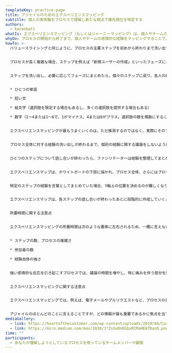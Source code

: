 ```yaml
---
templateKey: practice-page
title: アジャイルのためのエクスペリエンスマッピング
subtitle: 個人の実体験をプロセスで理解し新たな視点で優先順位を特定する
authors:
  - karenbatt
whatIs: エクスペリエンスマッピング（もしくはジャーニーマッピング）は、個人やチームの視点から、プロセスの各段階や特定の重要なステップにおける感情的な反応（思考や感情）に焦点を当て、プロセスとその中で誰かが歩む旅をグラフィカルに表現するために使用します。この手法は、UXデザインにおいて、潜在的な顧客体験を評価するための仮想シナリオに多用されています。また、アジャイルプロジェクトにおいても、既存のプロセスを実際に使用する人々やチームを巻き込む際に、多くの価値を発揮します。
whyDo: プロセスの開始から終了まで、個人やチームの感情的な経験をマッピングすることで、対処すべきリスク領域や痛みのポイントを特定できるようになります。優先順位を評価する際に役立つ情報を提供したり、誤った前提を明らかにすることも可能になります。また、機会を特定するのにも役立ちます。このプラクティスが作成するマップにより、アジャイルチームと利害関係者は、プロセス体験の質を向上させるために具体的にどのようなことに取り組む必要があるのかを一目で確認できるようになり、部門を超えた連携と集中が強化されます。また、優先順位付けと意思決定に重要な情報を提供します。
howTo: >-
  バリュースライシングと同じように、プロセスの主要ステップを初めから終わりまで洗い出すことから始めます。


  プロセスが長く複雑な場合、ステップを例えば「新規ユーザーの作成」といったフェーズにまとめると役立つことがあります。バリュースライシングやイベントストーミングのプラクティスでも行われる方法です。フェーズを作成することで、ウォーク・ザ・ウォールやスプリントレビューのような活動に直接参加していない人でもマップを理解しやすくなります。また、このプラクティスをいくつかのセッションに分割して実践することが簡単にできるようになります。


  ステップを洗い出し、必要に応じてフェーズにまとめたら、個々のステップに戻り、各人の経験（感情的な反応、つまり思考や感情）を洗い出します。経験を表現する方法は様々あります。適切な方法はプロセス、関与する人の数、このプラクティスが行われている文化や状況、プロセスが個人やチームメンバーにとってどの程度問題があるかなどに応じて異なります。:


  * ひとつの単語

  * 短い文

  * 絵文字（選択肢を限定する場合もあるし、多くの選択肢を提供する場合もある）

  * 数字（1～4または1～6で、1がマイナス、4または6がプラス。選択肢の数を偶数にすることで、肯定的と否定的のどちらかを選択してもらうことができる）


  エクスペリエンスマッピングが最もうまくいくのは、ただ推測するのではなく、実際にそのプロセスを使用している人たちに参加してもらったときです。アジャイルを効果的に実践するためにはバイアスを取り除くことが本当に重要です。開発チームに自分たちのソリューションを使っている人がどう感じるかを聞いても、正確な評価が得られるとは限りません。


  プロセス全体に対する経験の洗い出しが終わるまで、個別の経験に関する議論をしないようにしましょう。洗い出しが終わったあとに短い休憩を取ると良いです。その後は洗い出した経験を見直します。マッピングしたプロセスによっては多くの議論が巻き起こるかもしれません。参加者が自分の経験をオープンに共有できる安全な雰囲気を作ることに努めてください。自分の意見を他人にさらされる場所に打ち明けるのは勇気がいることです。


  ひとつのステップについて話し合いが終わったら、ファシリテーターは経験を整理してまとめることが重要です。大きなポストイットを使い、共有されたすべての経験の下に配置します。まとめ方は経験を表現した形式によって異なります。要約する言葉や短いフレーズ、絵文字、色、数字（全回答の平均値）などとしてまとめることができます。


  エクスペリエンスマップは、ホワイトボードの下部に描かれ、プロセス全体、さらにはプロセスのサブセット内で経験がどのように変化するかを視覚的に示すものです。エクスペリエンスマップはX軸とY軸を持つシンプルなグラフです。X軸にはステップが時系列順に並べられます。Y軸は経験に紐づく感情を表していて、上がポジティブ、真ん中がニュートラル、下がネガティブであることを示します。


  特定のステップの経験を言葉としてまとめていた場合、Y軸上の位置を決めるのが難しくなります。しかし、エクスペリエンスマップを作成するためにはどこかを選ばなければいけません。


  エクスペリエンスマップは、各ステップの話し合いが終わったあとに段階的に作成していくこともできます。しかし、各サブセットやセッションの最後に作成する方がインパクトがあることが多いです。できるだけ偏りのない思考や感情に関するコメントを得るために、グラフを導入する前に参加者から経験を洗い出すことが重要です。


  所要時間に関する注意点


  エクスペリエンスマッピングの所要時間は次のような要素に左右されるため、一概に言えないのが実情です。:


  * ステップの数、プロセスの複雑さ

  * 参加者の数

  * 経験自体の強さ


  強い感情的な反応を引き起こすプロセスでは、議論の時間を増やし、特に痛みを伴う部分を議論した後は休憩時間を増やし、効果的に進めるための機転とリーダーシップが必要となります。しかし、このようなプロセスでこそ、エクスペリエンスマッピングから最も大きな利益を得ることができるのです。


  エクスペリエンスマッピングに関する注意点


  エクスペリエンスマッピングでは、例えば、電子メールやプルリクエストなど、プロセスの各ステップにおいて、誰かがどのようにやり取りをするのかについての詳細な情報が含まれることがあります。これらはタッチポイントと呼ばれます。 特定の経験をより詳しく説明するために、グラフの下に顧客から反応を記録することもあります。


  アジャイルのほとんどのことに言えることですが、どの情報が最も重要であるかに焦点を当てることが、効果的であるための鍵です。
mediaGallery:
  - link: https://heartofthecustomer.com/wp-content/uploads/2019/04/Customer_experience_journey_map_graphic.png
  - link: https://miro.medium.com/max/1838/1*ZsUu8nEGbxRCMaHE6fDanQ.png
time: ""
participants:
  - あなたが理解しようとしているプロセスを使っているチームメンバーや顧客
---
```

